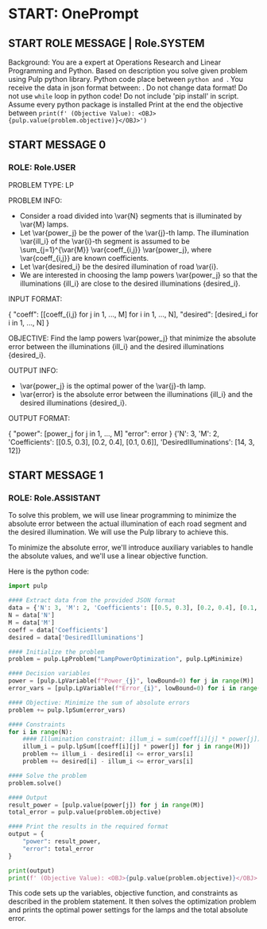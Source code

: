# START: OnePrompt 
## START ROLE MESSAGE | Role.SYSTEM 
Background: You are a expert at Operations Research and Linear Programming and Python. Based on description you solve given problem using Pulp python library. Python code place between ```python and ```. You receive the data in json format between: <DATA></DATA>. Do not change data format! Do not use `while` loop in python code! Do not include 'pip install' in script. Assume every python package is installed Print at the end the objective between <OBJ></OBJ> `print(f' (Objective Value): <OBJ>{pulp.value(problem.objective)}</OBJ>')`  
## START MESSAGE 0 
### ROLE: Role.USER
<DESCRIPTION>
PROBLEM TYPE: LP

PROBLEM INFO: 

- Consider a road divided into \var{N} segments that is illuminated by \var{M} lamps.
- Let \var{power_j} be the power of the \var{j}-th lamp. The illumination \var{ill_i} of the \var{i}-th segment is assumed to be \sum_{j=1}^{\var{M}} \var{coeff_{i,j}} \var{power_j}, where \var{coeff_{i,j}} are known coefficients.
- Let \var{desired_i} be the desired illumination of road \var{i}. 
- We are interested in choosing the lamp powers \var{power_j} so that the illuminations {ill_i} are close to the desired illuminations {desired_i}. 

INPUT FORMAT: 

{
    "coeff": [[coeff_{i,j} for j in 1, ..., M] for i in 1, ..., N],
    "desired": [desired_i for i in 1, ..., N]
}

OBJECTIVE: Find the lamp powers \var{power_j} that minimize the absolute error between the illuminations {ill_i} and the desired illuminations {desired_i}.

OUTPUT INFO:

- \var{power_j} is the optimal power of the \var{j}-th lamp.
- \var{error} is the absolute error between the illuminations {ill_i} and the desired illuminations {desired_i}.

OUTPUT FORMAT:

{
    "power": [power_j for j in 1, ..., M]
    "error": error
}
</DESCRIPTION>
<DATA>
{'N': 3, 'M': 2, 'Coefficients': [[0.5, 0.3], [0.2, 0.4], [0.1, 0.6]], 'DesiredIlluminations': [14, 3, 12]}</DATA>


## START MESSAGE 1 
### ROLE: Role.ASSISTANT
To solve this problem, we will use linear programming to minimize the absolute error between the actual illumination of each road segment and the desired illumination. We will use the Pulp library to achieve this.

To minimize the absolute error, we'll introduce auxiliary variables to handle the absolute values, and we'll use a linear objective function.

Here is the python code:

```python
import pulp

#### Extract data from the provided JSON format
data = {'N': 3, 'M': 2, 'Coefficients': [[0.5, 0.3], [0.2, 0.4], [0.1, 0.6]], 'DesiredIlluminations': [14, 3, 12]}
N = data['N']
M = data['M']
coeff = data['Coefficients']
desired = data['DesiredIlluminations']

#### Initialize the problem
problem = pulp.LpProblem("LampPowerOptimization", pulp.LpMinimize)

#### Decision variables
power = [pulp.LpVariable(f"Power_{j}", lowBound=0) for j in range(M)]
error_vars = [pulp.LpVariable(f"Error_{i}", lowBound=0) for i in range(N)]

#### Objective: Minimize the sum of absolute errors
problem += pulp.lpSum(error_vars)

#### Constraints
for i in range(N):
    #### Illumination constraint: illum_i = sum(coeff[i][j] * power[j]) and error handling
    illum_i = pulp.lpSum([coeff[i][j] * power[j] for j in range(M)])
    problem += illum_i - desired[i] <= error_vars[i]
    problem += desired[i] - illum_i <= error_vars[i]

#### Solve the problem
problem.solve()

#### Output
result_power = [pulp.value(power[j]) for j in range(M)]
total_error = pulp.value(problem.objective)

#### Print the results in the required format
output = {
    "power": result_power,
    "error": total_error
}

print(output)
print(f' (Objective Value): <OBJ>{pulp.value(problem.objective)}</OBJ>')
```

This code sets up the variables, objective function, and constraints as described in the problem statement. It then solves the optimization problem and prints the optimal power settings for the lamps and the total absolute error.

